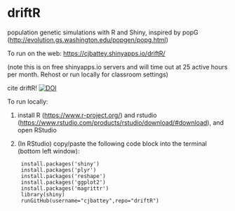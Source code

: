 # driftR
population genetic simulations with R and Shiny, inspired by popG (http://evolution.gs.washington.edu/popgen/popg.html)

To run on the web: 
https://cjbattey.shinyapps.io/driftR/

(note this is on free shinyapps.io servers and will time out at 25 active hours per month. Rehost or run locally for classroom settings)

cite driftR! <a href="https://zenodo.org/badge/latestdoi/74150401"><img src="https://zenodo.org/badge/74150401.svg" alt="DOI"></a>

To run locally: 

1. install R (https://www.r-project.org/) and rstudio (https://www.rstudio.com/products/rstudio/download/#download), and open RStudio

2. (In RStudio) copy/paste the following code block into the terminal (bottom left window): 

        install.packages('shiny')
        install.packages('plyr')
        install.packages('reshape')
        install.packages('ggplot2')
        install.packages('magrittr')
        library(shiny)
        runGitHub(username="cjbattey",repo="driftR")

